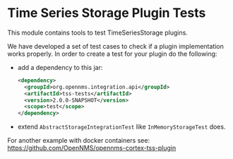# Time Series Storage Plugin Tests

This module contains tools to test TimeSeriesStorage plugins.

We have developed a set of test cases to check if a plugin implementation works properly.
In order to create a test for your plugin do the following:
* add a dependency to this jar:
  
  ```xml
  <dependency>
    <groupId>org.opennms.integration.api</groupId>
    <artifactId>tss-tests</artifactId>
    <version>2.0.0-SNAPSHOT</version>
    <scope>test</scope>
  </dependency>
  ```
* extend `AbstractStorageIntegrationTest` like `InMemoryStorageTest` does.

For another example with docker containers see: https://github.com/OpenNMS/opennms-cortex-tss-plugin
